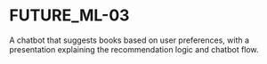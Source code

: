 # FUTURE_ML-03
 A chatbot that suggests books based on user preferences,  with a presentation explaining the recommendation logic and chatbot  flow.
